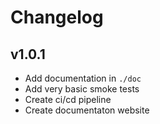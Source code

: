 # Changelog

## v1.0.1

- Add documentation in `./doc`
- Add very basic smoke tests
- Create ci/cd pipeline
- Create documentaton website
